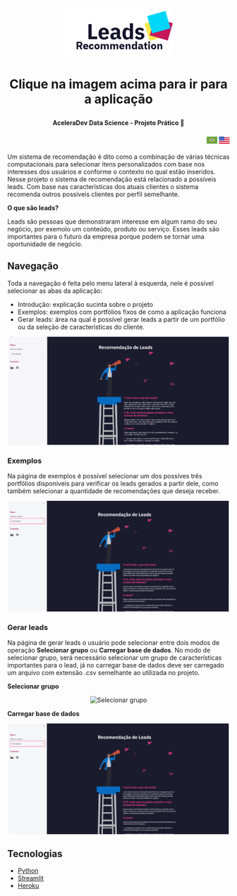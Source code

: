 <h1 align="center">
    <a href = "https://leads-recommendations.herokuapp.com/"><img src = "images/leads_recommendation.png" width="250px"></a>
    <p align= "center">
        Clique na imagem acima para ir para a aplicação
    </p>
</h1>

<h4 align="center">
    AceleraDev Data Science - Projeto Prático 🧲
</h4>

<p align= "right">
    <a href = "https://github.com/DarleySoares/leads-recommendations/blob/deploy/README.md"><img src = https://raw.githubusercontent.com/DarleySoares/Data-Science/master/images/brazil.png></a>
    <a href = "https://github.com/DarleySoares/leads-recommendations/blob/deploy/README_ENG.md"><img src = https://raw.githubusercontent.com/DarleySoares/Data-Science/master/images/usa.png></a>
 </p1>


Um sistema de recomendação é dito como a combinação de várias técnicas computacionais para selecionar itens personalizados com base nos interesses dos usuários e conforme o contexto no qual estão inseridos. Nesse projeto o sistema de recomendação está relacionado a possíveis leads. Com base nas características dos atuais clientes o sistema recomenda outros possíveis clientes por perfil semelhante.

**O que são leads?**

Leads são pessoas que demonstraram interesse em algum ramo do seu negócio, por exemolo um conteúdo, produto ou serviço. Esses leads são importantes para o futuro da empresa porque podem se tornar uma oportunidade de negócio.

## Navegação

Toda a navegação é feita pelo menu lateral à esquerda, nele é possível selecionar as abas da aplicação:

- Introdução: explicação sucinta sobre o projeto
- Exemplos: exemplos com portfólios fixos de como a aplicação funciona
- Gerar leads: área na qual é possível gerar leads a partir de um portfólio ou da seleção de características do cliente.

<p align="center">
    <img alt="Páginas" src="images/paginas.gif" width="500px">
</p>

### Exemplos

Na página de exemplos é possível selecionar um dos possíves três portfólios disponíveis para verificar os leads gerados a partir dele, como também selecionar a quantidade de recomendações que deseja receber.

<p align="center">
    <img alt="Exemplos" src="images/exemplos.gif" width="500px">
</p>

### Gerar leads

Na página de gerar leads o usuário pode selecionar entre dois modos de operação **Selecionar grupo** ou **Carregar base de dados**. No modo de selecionar grupo, será necessário selecionar um grupo de características importantes para o lead, já no carregar base de dados deve ser carregado um arquivo com extensão .csv semelhante ao utilizada no projeto.

**Selecionar grupo**

<p align="center">
    <img alt="Selecionar grupo" src="images/gerar_leads_selecionar.gif" width="500px">
</p>

**Carregar base de dados**

<p align="center">
    <img alt="Carregar base de dados" src="images/gerar_leads_portfolio.gif" width="500px">
</p>

## Tecnologias

- [Python](https://www.python.org/)
- [Streamlit](https://www.streamlit.io/)
- [Heroku](https://www.heroku.com)

